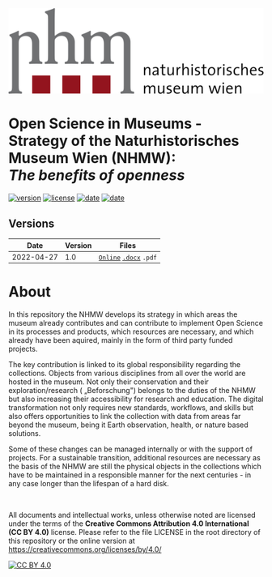 [![nhmw logo](assets/logo.svg)](https://nhm-wien.ac.at)
# Open Science in Museums - Strategy of the Naturhistorisches Museum Wien (NHMW): <br> *The benefits of openness*

[![version](https://img.shields.io/badge/official_version-1.0-blue)](OS-Strategy_NHMW.md)
[![license](https://img.shields.io/badge/license-CC--BY--4.0-brightgreen)](https://creativecommons.org/licenses/by/4.0/)
[![date](https://img.shields.io/badge/date-2022--04--27-green)](#)
[![date](https://img.shields.io/badge/doi-20020427-orange)](https://doi.org/doitocome)

## Versions

| Date | Version | Files                                                                                  |  
|------|---------|----------------------------------------------------------------------------------------|
|2022-04-27|1.0| [`Online`](OS-Strategy_NHMW.md) [`.docx`](https://github.com/nhmvienna/OS_Strategy_NHMW/raw/main/documents/OS-Strategy-NHMW_V1.docx) `.pdf` |

# About
In this repository the NHMW develops its strategy in which areas the museum already contributes and can contribute to implement Open
Science in its processes and products, which resources are necessary, and which already have been aquired, mainly in the
form of third party funded projects.

The key contribution is linked to its global responsibility regarding the collections. Objects from various disciplines
from all over the world are hosted in the museum. Not only their conservation and their exploration/research (
„Beforschung") belongs to the duties of the NHMW but also increasing their accessibility for research and education. The
digital transformation not only requires new standards, workflows, and skills but also offers opportunities to link the
collection with data from areas far beyond the museum, being it Earth observation, health, or nature based solutions.

Some of these changes can be managed internally or with the support of projects. For a sustainable transition,
additional resources are necessary as the basis of the NHMW are still the physical objects in the collections which have
to be maintained in a responsible manner for the next centuries - in any case longer than the lifespan of a hard disk.

<br>

All documents and intellectual works, unless otherwise noted are licensed under the terms of the
**Creative Commons Attribution 4.0 International (CC BY 4.0)** license.
Please refer to the file LICENSE in the root directory of this repository or the online version
at https://creativecommons.org/licenses/by/4.0/


[![CC BY 4.0](https://i.creativecommons.org/l/by/4.0/88x31.png)](https://creativecommons.org/licenses/by/4.0/) 




